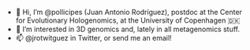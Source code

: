 - 👋 Hi, I’m @pollicipes (Juan Antonio Rodríguez), postdoc at the Center for Evolutionary Hologenomics, at the University of Copenhagen 🇩🇰
- 👀 I’m interested in 3D genomics and, lately in all metagenomics stuff.
- 📫 @jrotwitguez in Twitter, or send me an email! 

<!---
pollicipes/pollicipes is a ✨ special ✨ repository because its `README.md` (this file) appears on your GitHub profile.
You can click the Preview link to take a look at your changes.
--->
